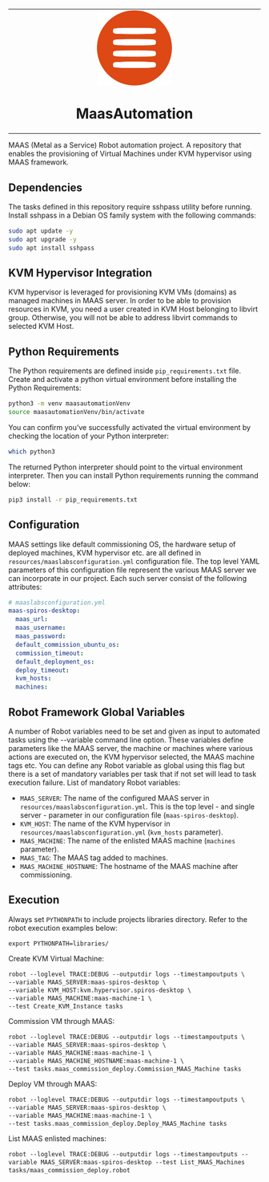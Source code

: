 
<table align="center"><tr><td align="center" width="9999">
<img src="icons/maas-logo-cropped.png" align="center" width="150" alt="MaaS icon">

# MaasAutomation

</td></tr></table>

MAAS (Metal as a Service) Robot automation project. A repository that enables the provisioning of Virtual Machines under KVM hypervisor using MAAS framework.

## Dependencies

The tasks defined in this repository require sshpass utility before running. Install sshpass in a Debian OS family system with the following commands:
```sh
sudo apt update -y
sudo apt upgrade -y
sudo apt install sshpass
```

## KVM Hypervisor Integration
KVM hypervisor is leveraged for provisioning KVM VMs (domains) as managed machines in MAAS server. In order to be able to provision resources in KVM, you need a
user created in KVM Host belonging to libvirt group. Otherwise, you will not be able to address libvirt commands to selected KVM Host.


## Python Requirements

The Python requirements are defined inside `pip_requirements.txt` file. Create and activate a python virtual environment before installing the Python Requirements:
```sh
python3 -m venv maasautomationVenv
source maasautomationVenv/bin/activate
```
You can confirm you’ve successfully activated the virtual environment by checking the location of your Python interpreter:
```sh
which python3
```
The returned Python interpreter should point to the virtual environment interpreter.
Then you can install Python requirements running the command below:
```sh
pip3 install -r pip_requirements.txt
```

## Configuration
MAAS settings like default commissioning OS, the hardware setup of deployed machines, KVM hypervisor etc. are all defined in `resources/maaslabsconfiguration.yml` configuration
file. The top level YAML parameters of this configuration file represent the various MAAS server we can incorporate in our project. Each such server consist of the following attributes:
``` yaml
# maaslabsconfiguration.yml
maas-spiros-desktop:
  maas_url:
  maas_username:
  maas_password:
  default_commission_ubuntu_os:
  commission_timeout:
  default_deployment_os:
  deploy_timeout:
  kvm_hosts:
  machines:
```

## Robot Framework Global Variables
A number of Robot variables need to be set and given as input to automated tasks using the --variable command line option. These variables define parameters like the MAAS server,
the machine or machines where various actions are executed on, the KVM hypervisor selected, the MAAS machine tags etc. You can define any Robot variable as global using this flag
but there is a set of mandatory variables per task that if not set will lead to task execution failure.
List of mandatory Robot variables:
- `MAAS_SERVER`: The name of the configured MAAS server in `resources/maaslabsconfiguration.yml`. This is the top level - and single server - parameter in our configuration file
(`maas-spiros-desktop`).
- `KVM_HOST`: The name of the KVM hypervisor in `resources/maaslabsconfiguration.yml` (`kvm_hosts` parameter).
- `MAAS_MACHINE`: The name of the enlisted MAAS machine (`machines` parameter).
- `MAAS_TAG`: The MAAS tag added to machines.
- `MAAS_MACHINE_HOSTNAME`: The hostname of the MAAS machine after commissioning.


## Execution

Always set `PYTHONPATH` to include projects libraries directory. Refer to the robot execution examples below:
```
export PYTHONPATH=libraries/
```
Create KVM Virtual Machine:
```
robot --loglevel TRACE:DEBUG --outputdir logs --timestampoutputs \
--variable MAAS_SERVER:maas-spiros-desktop \
--variable KVM_HOST:kvm.hypervisor.spiros-desktop \
--variable MAAS_MACHINE:maas-machine-1 \
--test Create_KVM_Instance tasks
```
Commission VM through MAAS:
```
robot --loglevel TRACE:DEBUG --outputdir logs --timestampoutputs \
--variable MAAS_SERVER:maas-spiros-desktop \
--variable MAAS_MACHINE:maas-machine-1 \
--variable MAAS_MACHINE_HOSTNAME:maas-machine-1 \
--test tasks.maas_commission_deploy.Commission_MAAS_Machine tasks
```
Deploy VM through MAAS:
```
robot --loglevel TRACE:DEBUG --outputdir logs --timestampoutputs \
--variable MAAS_SERVER:maas-spiros-desktop \
--variable MAAS_MACHINE:maas-machine-1 \
--test tasks.maas_commission_deploy.Deploy_MAAS_Machine tasks
```
List MAAS enlisted machines:
```
robot --loglevel TRACE:DEBUG --outputdir logs --timestampoutputs --variable MAAS_SERVER:maas-spiros-desktop --test List_MAAS_Machines tasks/maas_commission_deploy.robot
```
